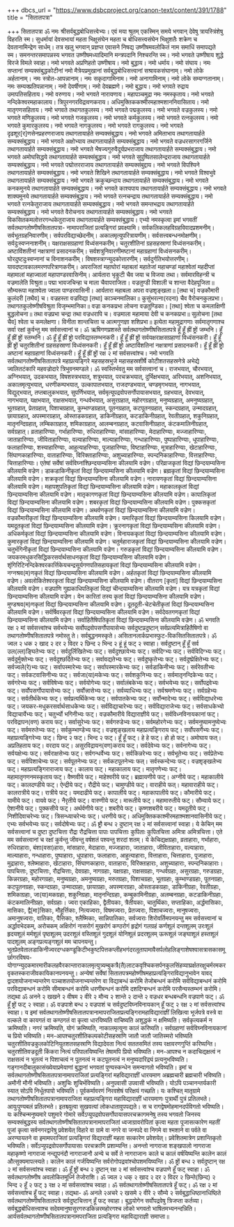 +++
dbcs_url = "https://www.dsbcproject.org/canon-text/content/391/1788"
title = "सितातपत्रा"

+++
सितातपत्रा
ॐ नमः श्रीसर्वबुद्धबोधिसत्त्वेभ्यः।
एवं मया श्रुतम् एकस्मिन् समये भगवान् देवेषु त्रायस्त्रिंशेषु विहरति स्म। सुधर्मायां देवसभायां महता भिक्षुसंघेन महता च बोधिसत्त्वसंघेन भिक्षुशतैः शक्रेण च देवतानामिन्द्रेण सार्धम्। तत्र खलु भगवान् प्रज्ञप्त एवासने निषद्य उष्णीषमवलोकितं नाम समाधिं समापद्यते स्म। समनन्तरसमापन्नस्य भगवत उष्णीषमध्यादिमानि मन्त्रपदानि निश्चरन्ति स्म।
नमो भगवते उष्णीषाय शुद्धे विरजे विमले स्वाहा। नमो भगवते अप्रणिहतो उष्णीषाय। नमो बुद्धाय। नमो धर्माय। नमो संघाय। नमः सप्तानां सम्यक्संबुद्धकोटीनां नमो मैत्रेयप्रमुखानां सर्वबुद्धबोधिसत्त्वानां सश्रावकसंघानाम्। नमो लोके अर्हतानाम्। नमः स्त्रोत-आपन्नानाम्। नमः सकृदागामिनाम। नमो अनागामिनाम्। नमो लोके सम्यग्गतानाम्। नमः सम्यक्प्रतिपन्नानाम्। नमो देवर्षीणाम्। नमो देवब्रह्मणे। नमो बुद्धाय। नमो भगवते रुद्राय उमापतिसहिताय। नमो वरुणाय। नमो भगवते नारायणाय। महापञ्चमुद्रा नमः नमस्कृताय। नमो भगवते नन्दिकेश्वरमहाकालाय। त्रिपुरनगरविद्रावणकराय। अधिमुक्तिककश्मीरमहाश्मशाननिवासिताय। नमो मातृगणसहिताय। नमो भगवते तथागतकुलस्य। नमो भगवते पद्मकुलस्य। नमो भगवते वज्रकुलस्य। नमो भगवते मणिकुलस्य। नमो भगवते गजकुलस्य। नमो भगवते कर्मकुलस्य। नमो भगवते रत्नकुलस्य। नमो भगवते कुमारकुलस्य। नमो भगवते नागकुलस्य। नमो भगवते रागकुलस्य। नमो भगवते दृढशूर[र]णसेनप्रहरणराजाय तथागतायार्हते सम्यक्संबुद्धाय। नमो भगवते अमिताभाय तथागतायार्हते सम्यक्संबुद्धाय। नमो भगवते अक्षोभ्याय तथागतायार्हते सम्यक्संबुद्धाय। नमो भगवते वज्रधरसागरगर्जिने तथागतायार्हते सम्यक्संबुद्धाय। नमो भगवते भैषज्यगुरुवैदूर्यप्रभराजाय तथागतायार्हते सम्यक्‍संबुद्धाय। नमो भगवते अमोघसिद्धये तथागतायार्हते सम्यक्संबुद्धाय। नमो भगवते सुपुष्पितसालेन्द्रराजाय तथागतायार्हते सम्यक्संबुद्धाय। नमो भगवते पद्मोत्तरराजाय तथागतायार्हते सम्यक्संबुद्दाय। नमो भगवते विपश्यिने तथागतायार्हते सम्यक्संबुद्धाय। नमो भगवते शिखिने तथागतायार्हते सम्यक्संबुद्धाय। नमो भगवते विश्वभुवे तथागतायार्हते सम्यक्संबुद्धाय। नमो भगवते क्रकुच्छन्दाय तथागतायार्हते सम्यक्संबुद्धाय। नमो भगवते कनकमुनये तथागतायार्हते सम्यक्संबुद्धाय। नमो भगवते काश्यपाय तथागतायार्हते सम्यक्संबुद्धाय। नमो भगवते शाक्यमुनये तथागतायार्हते सम्यक्संबुद्धाय। नमो भगवते रत्नचन्द्राय तथागतायार्हते सम्यक्संबुद्धाय। नमो भगवते रत्नकेतुराजाय तथागतायार्हते सम्यक्संबुद्धाय। नमो भगवते समन्तभद्राय तथागतायार्हते सम्यक्संबुद्धाय। नमो भगवते वैरोचनाय तथागतायार्हते सम्यक्संबुद्धाय। नमो भगवते विकसितकमलोत्तरगन्धकेतुराजाय तथागतायार्हते सम्यक्संबुद्धाय। एभ्यो नमस्कृत्वा इमां भगवतीं सर्वतथागतोष्णीषसितातपत्रा- नामापराजितां प्रत्यङ्गिरां प्रवक्ष्यामि।
सर्वकलिकलहविग्रहविवादप्रशमनीम्। सर्वभूतग्रहनिवारणीम्। सर्वपरविद्याच्छेदनीम्। अकालमृत्युपरित्रायणीम्। सर्वसत्त्वबन्धनमोक्षणीम्। सर्वदुःस्वप्ननाशनीम्। यक्षराक्षसग्रहाणां विध्वंसनकरीम्। चतुरशीतिनां ग्रहसहस्राणां विध्वंसनकरीम्। अष्टाविंशतीनां नक्षत्राणां प्रसादनकरीम्। सर्वशत्रुनिवारणीमष्टानां महाग्रहाणां विध्वंसनकरीम्। घोरदुष्टदुःस्वप्नानां च विनाशनकरीम्। विषशस्त्राग्न्युदकोत्तारणीम्। सर्वदुर्गतिभयोत्तरणीम्। यावदष्टावकालमरणपरित्राणकरीम्। अपराजितां महाघोरां महाबलां महातेजां महाचण्डां महाश्वेतां महदीप्तां महामालां महाज्वालां महापाण्डरवासिनीम्।
आर्यतारा भृकुटी चैव जया च विजया तथा।
सर्वमारविहन्त्री च वज्रमालेति विश्रुता॥
पद्मा भावजचिन्हा च माला चैवापराजिता।
वज्रतुण्डी विशाली च शान्ता वैदेहपूजिता॥
सौम्यरूपा महाश्वेता ज्वाला पाण्डरवासिनी।
आर्यतारा महाबला अपरा वज्रशृङ्खला॥
[तथा च] वज्रकौमारी कुलंदरी [तथैव] च।
वज्रहस्ता वज्रविद्या [तथा] काञ्चनमालिका॥
कुसुंभरत्ना(रदना) चैव वैरोचनकुलप्रभा।
तथागतकुलोष्णीषविश्रुता विजृम्भमानिका॥
वज्रा कनकप्रभा लोचना वज्रतुण्डिका।
[तथा] श्वेता च कमलाक्षिणी बुद्धलोचना॥
तथा वज्रप्रभा चन्द्रा तथा वज्रधरापि च।
वज्रमाला महामाया देवी च कनकप्रभा॥
सुलोचना [तथा चैव] श्वेता च कमलेक्षणा।
विनीता शान्तचित्ता च आत्मगुणज्ञा शशिप्रभा॥
इत्येता महामुद्रागणाः सर्वमातृगणाश्च सर्वा रक्षां कुर्वन्तु मम सर्वसत्त्वानां च।
ॐ ऋषिगणप्रशस्ते सर्वतथागतोष्णीषसितातपत्रे हूँ हूँ ह्रीं ष्ट्रों जम्भनि। हूँ हूँ ह्रीं ष्ट्रों स्तम्भनि। ॐ हूँ हूँ ह्रीं ष्ट्रो परविद्यास्तम्भनकरी। हूँ हूँ ह्रीं ष्ट्रों सर्वयक्षराक्षसग्रहाणां विध्वंसनकरी। हूँ हूँ ह्रीं ष्ट्रों चतुरशितीनां ग्रहसहस्राणां विध्वंसनकरी। हूँ हूँ ह्रीं ष्ट्रो अष्टाविंशतिनां नक्षत्राणां प्रसादनकरी। हूँ हूँ ह्रीं ष्ट्रो अष्टानां महाग्रहाणां विध्वंसनकरी। हूँ हूँ ह्रीं ष्ट्रों रक्ष २ मां सर्वसत्त्वांश्च।
नमो भगवति सर्वतथागतोष्णीषसितातपत्रे महाप्रत्यङ्गिरे महसहस्रभुजे महासहस्रशीर्षे कोटीशतसहस्रनेत्रे अभेद्ये ज्वलितटंकारि महवज्रोदारे त्रिभुवनमण्डले। ॐ स्वस्तिर्भवतु मम सर्वसत्त्वानां च। राजभयात्, चौरभयात्, अग्निभयात्, उदकभयात्, विषशस्त्रभयात्, शत्रुभयात्, परचक्रभयात्, दुर्भिक्षभयात्, अरिभयात्, अशनिभयात्, अकालमृत्युभयात्, धरणीकम्पभयात्, उल्कापातभयात्, राजदण्डभयात्, चण्डमृगभयात्, नागभयात्, विद्युद्‍भयात्, तप्तबालुकभयात्, सुपर्णिभयात्, सर्वमृत्यूपद्रवोपसर्गोपायासभयात्, ग्रहभयात्, देवभयात्, नागभयात्, यक्षभयात्, राक्षसभयात्, गन्धर्वभयात्, असुरग्रहात्, महोरगग्रहात्, मनुष्यग्रहात्, अमनुष्यग्रहात्, भूतग्रहात्, प्रेतग्रहात्, पिशाचग्रहात्, कुम्भाण्डग्रहात्, पूतनग्रहात्, कटपूतनग्रहात्, स्कन्दग्रहात्, उन्मादग्रहात्, छायाग्रहात्, अपस्मारग्रहात्, ओस्ताडकग्रहात्, डाकिनीग्रहात्, कटडाकिनीग्रहात्, रेवतीग्रहात्, शकुनिग्रहात्, मातृनन्दिग्रहात्, लम्बिकाग्रहात्, शमिकाग्रहात्, आलम्बनग्रहात्, कटवासिनीग्रहात्, कंटकमालिनीग्रहात्, सर्वग्रहात्। व्रताहारिण्याः, गर्भाहारिण्याः, रुधिराहारिण्याः, मांसाहारिण्याः, मेदाहारिण्याः, मज्जाहारिण्याः, जाताहारिण्याः, जीविताहारिण्याः, वल्याहारिण्याः, माल्याहारिण्याः, गन्धाहारिण्याः, पुष्पाहारिण्याः, धूपाहारिण्याः, फलाहारिण्याः, शस्याहारिण्याः, आहुत्याहरिण्याः, पूजाहारिण्याः, विष्टाहारिण्याः, मूत्राहारिण्याः, खेटाहारिण्याः, सिंघाणकाहारिण्याः, वाताहारिण्याः, विरिक्ताहारिण्याः, अशुच्याहारिण्याः, स्पन्दनिकाहारिण्याः, वित्ताहारिण्याः, चित्ताहारिण्याः।
एतेषां सर्वेषां सर्वविघ्नांश्छिन्दयाम्यसिना कीलयामि वज्रेण। परिव्राजकृतां विद्यां छिन्दयाम्यसिना कीलयामि वज्रेण। डाकडाकिनीकृतां विद्यां छिन्दयाम्यसिना कीलयामि वज्रेण। ब्रह्मकृतां विद्यां छिन्दयाम्यसिना कीलयामि वज्रेण। शक्रकृतां विद्यां छिन्दयाम्यसिना कीलयामि वज्रेण। नारायणकृतां विद्यां छिन्दयाम्यसिना कीलयामि वज्रेण। महापशुपतिकृतां विद्यां छिन्दयाम्यसिना कीलयामि वज्रेण। महाकालकृतां विद्यां छिन्दयाम्यसिना कीलयामि वज्रेण। मातृकागणकृतां विद्यां छिन्दयाम्यसिना कीलयामि वज्रेण। कापालिकृतां विद्यां छिन्दयाम्यसिना कीलयामि वज्रेण। शबरकृतां विद्यां छिन्दयाम्यसिना कीलयामि वज्रेण। पुक्कसकृतां विद्यां छिन्दयाम्यसिना कीलयामि वज्रेण। अथर्वणकृतां विद्यां छिन्दयाम्यसिना कीलयामि वज्रेण। वज्रकौमारीकृतां विद्यां छिन्दयाम्यसिना कीलयामि वज्रेण। यमारिकृतां विद्यां छिन्दयाम्यसिना किलयामि वज्रेण। यमदूतकृतां विद्यां छिन्दयाम्यसिना कीलयामि वज्रेण। क्रूरनागकृतां विद्यां छिन्दयाम्यसिना कीलयामि वज्रेण। अधिकर्मकृतां विद्यां छिन्दयाम्यसिना कीलयामि वज्रेण। विनायककृतां विद्यां छिन्दयाम्यसिना कीलयामि वज्रेण। कुमारकृतां विद्यां छिन्दयाम्यसिना कीलयामि वज्रेण। चतुर्महाराजकृतां विद्यां छिन्दयाम्यसिना कीलयामि वज्रेण। चतुर्भगिनीकृतां विद्यां छिन्दयाम्यसिना कीलयामि वज्रेण। गरुडकृतां विद्यां छिन्दयाम्यसिना कीलयामि वज्रेण। जयकरमधुकरसिद्धिकरसर्वार्थसाधनकृतां विद्यां छिन्दयाम्यसिना कीलयामि वज्रेण। शृंगिरिटिनन्दिकेश्वरकार्त्तिकेयचन्द्रसूर्यगणपतिसहायकृतां विद्यां छिन्दयाम्यसिना कीलयामि वज्रेण। नग्नश्रव(म)णकृतं विद्यां छिन्दयाम्यसिना कीलयामि वज्रेण। अर्हतकृतां विद्यां छिन्दयाम्यसिना कीलयामि वज्रेण। अवलोकितेश्वरकृतां विद्यां छिन्दयाम्यसिना कीलयामि वज्रेण। वीतराग [कृतां] विद्यां छिन्दयाम्यसिना कीलयामि वज्रेण। वज्रपाणि गुह्यकाधिपतिकृतां विद्यां चीन्दयाम्यसिना कीलयामि वज्रेण। यत्र यत्रकृतां विद्यां छिन्दयाम्यसिना कीलयामि वज्रेण। येन कारितां तस्य कृतां विद्यां छिन्दयाम्यसिना कीलयामि वज्रेण। मुण्डश्रव(म)णकृतां विद्यां छिन्दयाम्यसिना कीलयामि वज्रेण। दूतदूती-चेटचेतीकृतां विद्यां छिन्दयाम्यसिना कीलयामि वज्रेण। सर्वर्षिवरकृतां विद्यां छिन्दयाम्यसिना कीलयामि वज्रेण। सर्वदेवतगणकृतां विद्यां छिन्दयाम्यसिना कीलयामि वज्रेण। सर्वाहितैषिपतिकृतां विद्यां छिन्दयाम्यसिना कीलयामि वज्रेण।
ॐ भगवति रक्ष २ मां सर्वसत्त्वांश्च सर्वभयेभ्यः सर्वोपद्रवोपसर्गोपायासेभ्यः सर्वदुष्टप्रदुष्टान् सर्वप्रत्यमित्राहितैषिणो वा तथागतोष्णीषसितातपत्रे नमोस्तु ते। सर्वबुद्धनमस्कृते। असितानलार्कप्रभास्फुट-विकसितसितातपत्रे।
ॐ ज्वल २ धक २ खाद २ दर २ विदर २ छिन्द २ भिन्द २ हूं हूं फट् २ स्वाहा।
सर्वदुष्टान् हूँ हूँ सर्व उल(ल्ल)ङ्घितेभ्यः फट्। सर्वदुर्लिखितेभ्यः फट्। सर्वदुश्छायेभ्यः फट्। सर्वदिग्भ्यः फट्। सर्वविदिग्भ्यः फट्। सर्वदुर्मुक्तेभ्यः फट्। सर्वदुश्छर्दितेभ्यः फट्। सर्वावद्यतेभ्यः फट्। सर्वदुष्कृतेभ्यः फट्। सर्वदुष्प्रेक्षितेभ्यः फट्। सर्वज्वले(रे)भ्यः फट्। सर्वापस्मारेभ्यः फट्। सर्वापस्मारकेभ्यः फट्। सर्वडाकिनीभ्यः फट्। सर्वरेवतीभ्यः फट्। सर्वकटवासिनीभ्यः फट्। सर्वजा(या)मकेभ्यः फट्। सर्वशकुनिभ्यः फट्। सर्वमातृनन्दिकेभ्यः फट्। सर्वगरेभ्यः फट्। सर्वविषेभ्यः फट्। सर्वयोगेभ्यः फट्। सर्वालंबकेभ्यः फट्। सर्वभयेभ्यः फट्। सर्वोपद्रवेभ्यः फट्। सर्वोपसर्गोपायासेभ्यः फट्। सर्वोत्त्रासेभ्यः फट्। सर्वव्याधिभ्यः फट्। सर्वश्रमणेभ्यः फट्। सर्वग्रहेभ्यः फट्। सर्वतीर्थकेभ्यः फट्। सर्वप्रत्यर्थिकेभ्यः फट्। सर्वपातकेभ्यः फट्। सर्वोन्मादेभ्यः फट्। सर्वविद्याधरेभ्यः फट्। जयकर-मधुकरसर्वार्थसाधकेभ्यः फट्। सर्वविद्याचारेभ्यः फट्। सर्वविद्याराजेभ्यः फट्। सर्वसाधकेभ्यो विद्याचार्येभ्यः फट्। चतुर्भ्यो भगिनीभ्यः फट्। वज्रकौमारीये विद्याराज्ञीये फट्। सर्वविध्नविनायकानां फट्। परविद्रापन(वण) कराय फट्। सर्वासुरेभ्यः फट्। सर्वगरुडेभ्यः फट्। सर्वमहोरगेभ्यः फट्। सर्वमनुष्यामनुष्येभ्यः फट्। सर्वमरुतेभ्यः फट्। सर्वकुम्भाण्डेभ्य फट्। वज्रशृङ्खलाय महाप्रत्यङ्गिराय फट्। सर्वोपसर्गेभ्यः फट्। महाप्रत्यङ्गिरेभ्यः फट्। छिन्द २ फट्। भिन्द २ फट्। हूँ हूँ फट्। हे हे फट्। हो हो फट्। अमोघाय फत्। अप्रतिहताय फट्। वरदाय फट्। असुरविद्रायन(वण)कराय फट्। सर्वदेवेभ्यः फट्। सर्वनागेभ्यः फट्। सर्वयक्षेभ्यः फट्। सर्वराक्षसेभ्यः फट्। सर्वगन्धर्वेभ्यः फट्। सर्वकिन्नरेभ्यः फट्। सर्वभूतेभ्यः फट्। सर्वप्रेतेभ्यः फट्। सर्वपिशाचेभ्यः फट्। सर्वपूतनेभ्यः फट्। सर्वकटपूतनेभ्यः फत्। सर्वस्कन्देभ्यः फट्। वज्रशृङ्खलेभ्य फट्। महाप्रत्यङ्गिराराजाय फट्। कालाय फट्। महाकालाय फट्। मातृगणेभ्यः फट्। महामातृगणनमस्कृताय फट्। वैष्णवीये फट्। माहेश्वरीये फट्। ब्रह्मायणीये फट्। अग्नीये फट्। महाकालीये फट्। कालदण्डीये फट्। ऐन्द्रीये फट्। रौद्रीये फट्। चामुण्डीये फट्। वाराहीये फत्। महावाराहीये फट्। कालरात्रीये फट्। रात्रीये फट्। यमदाढीये फट्। कापालीये फट्। महाकापालीये फट्। कौमारीये फट्। यामीये फट्। वायवे फट्। नैरृतीये फट्। वारुणीये फट्। मारूतीये फट्। महामारुतीये फट्। सौम्याये फट्। ऐशानीये फट्। पुक्कसीये फट्। अर्थर्वणीये फट्। शबरीये फट्। कृष्णशबरीये फट्। यमदूतीये फट्। निशीदिवाचरेभ्यः फट्। त्रिसन्ध्याचरेभ्यः फट्। धरणीये फट्। अधिमुक्तिककाश्मीरमहाश्मशानवासिनीये फट्। एभ्यः सर्वभयेभ्यः फट्। सर्वदोषेभ्यः फट्। ॐ ष्ट्रौ बन्ध २ दुष्टान् रक्ष २ मां सर्वसत्त्वानां स्वाहा।
ये केचिन् मम सर्वसत्त्वानां च दुष्टा दुष्टचित्ता रौद्रा रौद्रचित्ता पापाः पापचित्ताः कुपिताः कुपितचित्ता अमित्रा अमित्रचित्ता। एते मम सर्वसत्त्वानां च रक्षां कुर्वन्तु जीवन्तु वर्षशतं पश्यन्तु शरदां शतम्। ये केचिद्यक्षग्रहाः, व्रताहाराः, गर्भाहाराः, रुधिराहाराः, बंशा(वसा)हाराः, मांसाहारः, मेदाहाराः, मज्जाहाराः, जाताहाराः, जीविताहाराः, वल्याहाराः, माल्याहाराः, गन्धाहाराः, पुष्पाहाराः, धूपाहाराः, फलाहाराः, आहुत्याहाराः, वित्ताहाराः, चित्ताहाराः, पूजाहाराः, मुद्राहाराः, श्लेष्माहाराः, खेटाहाराः, सिंघाणकाहाराः, वाताहाराः, विरिक्ताहाराः, अशुच्याहाराः, स्पन्दनिकाहाराः। पापचित्ताः, दुष्टचित्ताः, रौद्रचित्ताः, देवग्रहाः, नागग्रहाः, यक्षग्रहाः, राक्षसग्रहाः, गन्धर्वग्रहाः, असुरग्रहाः, गरुडग्रहाः, किन्नरग्रहाः, महोरगग्रहाः, मनुष्यग्रहाः, अमनुष्यग्रहाः, मरुतग्रहाः, पिशाचग्रहाः, भूतग्रहाः, कुम्भाण्डग्रहाः, पूतनग्रहाः, कटपूतनग्रहाः, स्कन्दग्रहाः, उन्मादग्रहाः, छायाग्रहाः, अपस्मारग्रहाः, ओस्ताडकग्रहाः, डाकिनीग्रहाः, रेवतीग्रहाः, शमिकाग्रहाः, जा(या)मकग्रहाः, शकुनिग्रहाः, मातृनन्दिग्रहाः, कम्बुकामिनीग्रहाः, अलम्बनग्रहाः, कटडाकिनीग्रहाः, कंटकमालिनीग्रहाः, सर्वग्रहाः।
ज्वरा एकाहिकाः, द्वैतीयकाः, त्रैतीयकाः, चातुर्थिकाः, सप्ताहिकाः, अर्द्धमासिकाः, मासिकाः, द्वै[मा]सिकाः, मौहूर्त्तिकाः, नित्यज्वराः, विषमज्वराः, प्रेतज्वराः, पिशाचज्वराः, मानुषज्वराः, अमानुषज्वराः, वातिकाः, पैत्तिकाः, श्लैष्मिकाः, सान्निपातिकाः, सर्वज्वराः शिरोवर्तिमपनयन्तु मम सर्वसत्त्वानां च अर्द्धावभेदकम्, अरोचकम् अक्षिरोगं नासरोगं मुखरोगं कण्ठरोगं हृद्रोगं गलग्रहं कर्णशूलं दन्तशूलम् उरःशूलं हृदयशूलं मर्मशूलं  पृष्ठशूलम् उदरशूलं वस्तिशूलं गुदशूलं योनिशूलं प्रदरशूलम् ऊरूशूलं जङ्घाशूलं हस्तशूलं पादशूलम् अङ्गप्रत्यङ्गशूलं मम चापनयन्तु।
भूतप्रेतवेतालडाकिनीज्वरदग्धकण्डूकिटीभकुष्टपित्तकप्लीहभगंदरलूतापामावैसर्पलोहलिङ्गाशेषश्वासत्रासकासमूर्छागरविषय-
योगाग्न्युदकमारमारीकलहवैरकान्ताराकालमृत्युत्र्यम्बुकत्रै(तै)लाटकवृश्चिकसर्पनकुलसिंहव्याघ्रर्क्षतरक्षुचर्मरमकरवृकतस्कराजीवकायिकानपनयन्तु। अन्येषां सर्वेषां सितातपत्रमहोष्णीषमहाप्रत्यङ्गिराविद्यानुभावेन यावद् द्वादशयोजनाभ्यन्तरेण पञ्चाशतयोजनाभ्यन्तरेण वा विद्याबन्धं करोमि तेजोबन्धनं करोमि सर्वविद्याबन्धनं करोमि परविद्याबन्धनं करोमि सीमाबन्धनं करोमि धरणीबन्धनं करोमि दशदिग्बन्धनं करोमि परसैन्यस्तम्भनं करोमि। तद्यथा ॐ अनने २ खखने २ वीषम २ वीरे २ मौन्य २ शान्ते २ दान्ते २ वज्रधर बन्धबन्धनि वज्रपाणे फट्।
ॐ हूँ ष्ट्रों फट् २ स्वाहा। ॐ वज्रपाशे बन्ध २ वज्रपाशं च सर्वदुष्टविघ्नविनायकान् हूँ फट् २ रक्ष २ मां सर्वसत्त्वांश्च स्वाहा। य इमां सर्वतथागतोष्णीषसितातपत्रानामापराजिताप्रत्यङ्गिरामहाविद्याराज्ञीं लिखित्वा भूर्जपत्रे वस्त्रे वा वल्कले वा कायगतं वा कण्ठगतं वा कृत्वा धारयिष्यति वाचिष्यति अशुद्धकं न क्षमिष्यति। सर्वकृत्यकर्म न क्रमिष्यति। नगरं क्रमिष्यति, योगं क्रमिष्यति, नाकालमृत्युना कालं करिष्यति। सर्वग्रहाणां सर्वविघ्नविनायकानां च प्रियो भविष्यति। मन-आपश्चतुरशीतिकल्पकोटीसहस्राणि जातौ जातौ जातिस्मरो भविष्यति चतुरशीतिवज्रकुलकोटिनियुतशतसहस्राणि विद्यादेवता नित्यं सततसमितं तस्य रक्षावरणगुप्तिं करिष्यन्ति। चतुरशीतिवज्रदूती किंकरा नित्यं परिपालयिष्यन्ति तेषामपि प्रियो भविष्यति। मन-आपश्च न कदाचिद्यक्षत्वं न राक्षसत्वं न भूतत्वं न पिशाचत्वं न पूतनत्वं न कटपूतनत्वं न मनुष्यदारिद्र्यं प्रत्यनुभविष्यति। गङ्गानदीबालुकासंख्येयाप्रमेयाणां बुद्धानां भगवतां पुण्यस्कन्धेन समन्वागतो भविष्यति। इमां च सर्वतथागतोष्णीषसितातपत्रानामापराजितां प्रत्यङ्गिरां महविद्याराज्ञीं धारयमाण अब्रह्मचारी ब्रह्मचारी भविष्यति। अमौनी मौनी भविष्यति। अशुचिः शुचिर्भविष्यति। अनुपवासी उपवासी भविष्यति। योऽपि पञ्चानन्तर्यकारी स्यात् सोऽपि निर्धूतपापो भविष्यति। पूर्वकर्मावरणं निरवशेषं परिक्षयं गच्छति। यः कश्चित् मातृग्रामे तथागतोष्णीषसितातपत्रानामापराजिता महाप्रत्यङ्गिरा महाविद्याराज्ञीं धारयमाणः पुत्रार्थी पुत्रं प्रतिलभते। आयुःपुण्यबलं प्रतिलभते। इतश्च्युत्वा सुखवत्यां लोकधातावुपपद्यते। स च रागद्वेषमोहमानदर्पविगतो भविष्यति। यः कश्चिन्मनुष्यमारे पशुमारे गोमारे सर्वेऽप्युपद्रवोपसर्गोपायासपरचक्रागमनेषु तस्य भगवतो जिनस्य सम्यक्संबुद्धस्य सर्वतथागतोष्णीषसितातपत्रानामापराजितां ध्वजाग्रावरोपितां कृत्वा महता पूजासत्कारेण महतीं पूजां कृत्वा सर्वनगरद्वारेषु प्रवेशयेत् विहारे वा ग्रामे वा नगरे वा जनपदे वा निगमे वा श्मशाने वा पर्वते वा अरण्यायतने वा इमामपराजितां प्रत्यङ्गिरां विद्याराज्ञीं महता सत्कारेण प्रवेशयेत्। प्रवेशितमात्रेण प्रशान्तिकृतो भविष्यति। सर्वेऽप्युपद्रवोपसर्गोपायासाः परचक्राणि प्रशाम्यन्ति। अनन्तो नागराजा शङ्खपालो नागराजा महाकृष्णो नागराजा नन्द्युपनंदौ नागराजानौ अन्ये च सर्वे ते नागराजानः काले च कालं वर्षयिष्यन्ति कालेन कालं औत्सुक्यमापत्स्यते। कालेन कालं गर्जयिष्यन्ति सर्वरोगोपद्रवांश्चोपशमयिष्यन्ति।
ॐ ष्ट्रों बन्ध २ सर्वदुष्टान् रक्ष २ मां सर्वसत्त्वांश्च स्वाहा। ॐ हूँ ष्ट्रों बन्ध २ दुष्टान् रक्ष २ मां सर्वसत्त्वांश्च वज्रपाणे हूँ फट् स्वाहा। ॐ सर्वतथागतोष्णीष अवलोकितमूर्ध्नि तेजोराशि। ॐ ज्वल २ धक् २ खाद २ दर २ विदर २ छिन्ते(छिन्द) २ भिन्द २ हूँ २ फट् ३ रक्ष २ मां सर्वसत्त्वांश्च स्वाहा। ॐ सर्वतथागतोष्णीषसितातपत्रे हूँ फट्। ॐ रक्ष २ मां सर्वसत्त्वांश्च हूँ फट् स्वाहा। तद्यथा- ॐ अनले २अचरे २ खसमे २ वीरे २ सौम्ये २ सर्वबुद्धाधिष्ठानाधिष्ठिते सर्वतथागतोष्णीषसितातपत्रे सर्वदुष्टचित्तान् हूँ फट् स्वाहा। बुद्धयोगेन सर्वोपद्रवेषु त्रिजप्ता कर्तव्या। सर्वबुद्धबोधिसत्त्वाश्च सदेवमानुषासुरगरुडकिन्नरमहोरगश्च लोको भगवतो भाषितमभ्यनन्दन्निति।
आर्यसर्वतथागतोष्णीषसितातपत्रानामपराजिता प्रत्यङ्गिरा
महाविद्याराज्ञी समाप्ता॥
